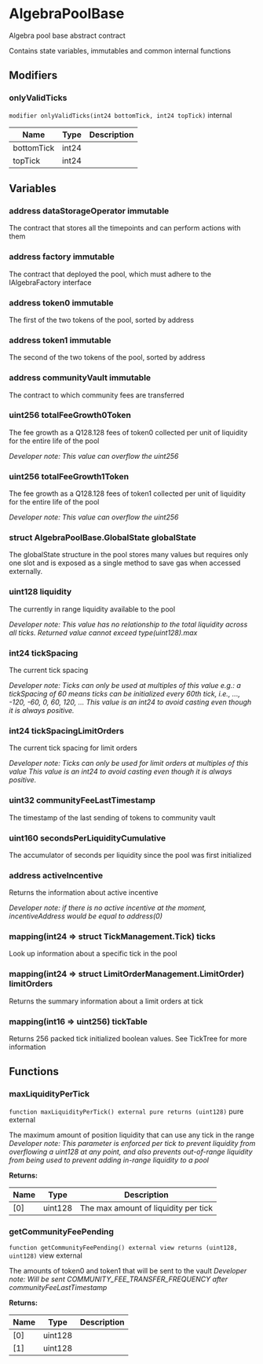 

# AlgebraPoolBase


Algebra pool base abstract contract

Contains state variables, immutables and common internal functions


## Modifiers
### onlyValidTicks


`modifier onlyValidTicks(int24 bottomTick, int24 topTick)`  internal





| Name | Type | Description |
| ---- | ---- | ----------- |
| bottomTick | int24 |  |
| topTick | int24 |  |




## Variables
### address dataStorageOperator immutable

The contract that stores all the timepoints and can perform actions with them

### address factory immutable

The contract that deployed the pool, which must adhere to the IAlgebraFactory interface

### address token0 immutable

The first of the two tokens of the pool, sorted by address

### address token1 immutable

The second of the two tokens of the pool, sorted by address

### address communityVault immutable

The contract to which community fees are transferred

### uint256 totalFeeGrowth0Token 

The fee growth as a Q128.128 fees of token0 collected per unit of liquidity for the entire life of the pool

*Developer note: This value can overflow the uint256*
### uint256 totalFeeGrowth1Token 

The fee growth as a Q128.128 fees of token1 collected per unit of liquidity for the entire life of the pool

*Developer note: This value can overflow the uint256*
### struct AlgebraPoolBase.GlobalState globalState 

The globalState structure in the pool stores many values but requires only one slot
and is exposed as a single method to save gas when accessed externally.

### uint128 liquidity 

The currently in range liquidity available to the pool

*Developer note: This value has no relationship to the total liquidity across all ticks.
Returned value cannot exceed type(uint128).max*
### int24 tickSpacing 

The current tick spacing

*Developer note: Ticks can only be used at multiples of this value
e.g.: a tickSpacing of 60 means ticks can be initialized every 60th tick, i.e., ..., -120, -60, 0, 60, 120, ...
This value is an int24 to avoid casting even though it is always positive.*
### int24 tickSpacingLimitOrders 

The current tick spacing for limit orders

*Developer note: Ticks can only be used for limit orders at multiples of this value
This value is an int24 to avoid casting even though it is always positive.*
### uint32 communityFeeLastTimestamp 

The timestamp of the last sending of tokens to community vault

### uint160 secondsPerLiquidityCumulative 

The accumulator of seconds per liquidity since the pool was first initialized

### address activeIncentive 

Returns the information about active incentive

*Developer note: if there is no active incentive at the moment, incentiveAddress would be equal to address(0)*
### mapping(int24 &#x3D;&gt; struct TickManagement.Tick) ticks 

Look up information about a specific tick in the pool

### mapping(int24 &#x3D;&gt; struct LimitOrderManagement.LimitOrder) limitOrders 

Returns the summary information about a limit orders at tick

### mapping(int16 &#x3D;&gt; uint256) tickTable 

Returns 256 packed tick initialized boolean values. See TickTree for more information


## Functions
### maxLiquidityPerTick


`function maxLiquidityPerTick() external pure returns (uint128)` pure external

The maximum amount of position liquidity that can use any tick in the range
*Developer note: This parameter is enforced per tick to prevent liquidity from overflowing a uint128 at any point, and
also prevents out-of-range liquidity from being used to prevent adding in-range liquidity to a pool*




**Returns:**

| Name | Type | Description |
| ---- | ---- | ----------- |
| [0] | uint128 | The max amount of liquidity per tick |

### getCommunityFeePending


`function getCommunityFeePending() external view returns (uint128, uint128)` view external

The amounts of token0 and token1 that will be sent to the vault
*Developer note: Will be sent COMMUNITY_FEE_TRANSFER_FREQUENCY after communityFeeLastTimestamp*




**Returns:**

| Name | Type | Description |
| ---- | ---- | ----------- |
| [0] | uint128 |  |
| [1] | uint128 |  |




